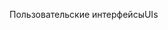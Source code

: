<span data-ttu-id="eea2c-101">Пользовательские интерфейсы</span><span class="sxs-lookup"><span data-stu-id="eea2c-101">UIs</span></span>